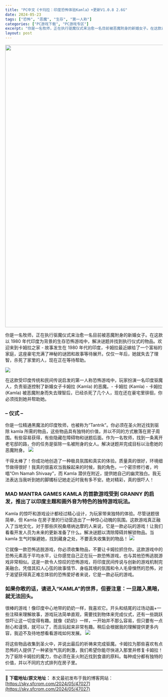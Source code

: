 ```yaml
---
title: "PC中文《卡玛拉：印度恐怖体验Kamla》+更新V1.0.8 2.6G"
date: 2024-05-23
tags: ["恐怖", "恶魔", "生存", "第一人称"]
categories: ["PC游戏下载", "PC游戏专区"]
excerpt: "你是一名牧师，正在执行驱魔仪式来治愈一名目前被恶魔附身的新婚女子。在这款以 1980 年代印度为背景的生存恐怖游戏中，解决谜题并找到执行仪式的物品。欢迎来到卡姆拉之家 - 故事发生在 1980 年代的印度，卡姆拉最近嫁给了一个富裕的家庭，这座豪宅充满了神秘的谜团和故事等待展开。仅仅一年后，她就失去了&hellip;"
layout: post
---
```


<img class="aligncenter size-full wp-image-47028" src="https://sky.sfcrom.com/wp-content/uploads/2024/05/2024052300513492.webp" alt="" width="600" height="900" />

你是一名牧师，正在执行驱魔仪式来治愈一名目前被恶魔附身的新婚女子。在这款以 1980 年代印度为背景的生存恐怖游戏中，解决谜题并找到执行仪式的物品。欢迎来到卡姆拉之家 - 故事发生在 1980 年代的印度，卡姆拉最近嫁给了一个富裕的家庭，这座豪宅充满了神秘的谜团和故事等待展开。仅仅一年后，她就失去了理智，杀死了家里的人，现在正在等待帮助。

<img src="https://sky.sfcrom.com/wp-content/uploads/2024/05/20240523085348-973f2.jpeg" />

在这款受印度传统和民间传说启发的第一人称恐怖游戏中，玩家扮演一名印度驱魔人，负责驱逐控制了新婚女子卡姆拉 (Kamla) 的恶魔。- 卡姆拉 (Kamla) - 卡姆拉 (Kamla) 被恶魔附身而失去理智后，已经杀死了几个人，现在还在豪宅里徘徊，你必须找到她并帮助她。
<h3>– 仪式 –</h3>
你是一位精通黑魔法的印度牧师，也被称为“Tantrik”。你必须在圣火附近找到驱除 kamla 所需的物品，这些物品具有独特的价值，并以不同的方式散落在房子周围。有些容易获得，有些隐藏在障碍物和谜题后面。作为一名牧师，找到一条离开老宅邸的路，你的任务是驱除一名被附身的女人。解决谜题并完成目标以治愈她的恶魔附身。

<img src="https://sky.sfcrom.com/wp-content/uploads/2024/05/20240523085352-26c5e.jpeg" />

干得太棒了！你成功地创造了一种极具氛围和真实的体验。质量真的很好，环境细节做得很好！我真的很喜欢当我躲起来的时候，我的角色，一个密宗修行者，吟唱“Om Namah Shivaay”，而 Kamla 潜伏在附近，提供她自己的幽灵独白。我无法表达当我听到她的脚镯标记她走近时我有多不安。绝对精彩，真的很吓人！
<h3>MAD MANTRA GAMES KAMLA 的首款游戏受到 GRANNY 的启发，推出了以印度主题和画外音为特色的独特游戏玩法。</h3>
Kamla 的惊吓和游戏设计都经过精心设计，为玩家带来独特的体验。尽管谜题很简单，但 Kamla 在房子里的行动营造出了一种惊心动魄的氛围。这款游戏真正融入了当地文化，对于那些庆祝桑塔纳达摩的人来说，它是一款必玩的游戏！让我们看看开发人员为未来的更新准备了什么。解决谜题以清除障碍并解锁物品。当 kamla 生气时躲避她，找到藏身之处，不要丢失收集到的物品！

<img src="https://sky.sfcrom.com/wp-content/uploads/2024/05/20240523085355-8de5f.jpeg" />

它就像一款恐怖逃脱游戏，你必须收集物品，不要让卡姆拉抓住你。这款游戏中的恐怖元素高于平均水平，让你感觉自己正在玩一款恐怖游戏，也与其他恐怖逃脱游戏非常相似。这是一款令人惊叹的恐怖游戏，将印度民间传说与创新的游戏机制完美融合。凭借其扣人心弦的故事情节、身临其境的氛围和令人毛骨悚然的恐怖，对于渴望获得真正难忘体验的恐怖爱好者来说，它是一款必玩的游戏。
<h3>如果你敢的话，请进入“KAMLA”的世界，但要注意：一旦踏入黑暗，就无法回头。</h3>
很棒的游戏！像印度中心地带的奶奶一样，我喜欢它。开头和结尾的过场动画+一些注释来理解故事，游戏玩法简单直观，需要找到物体来完成仪式，还有一些跳跃惊吓让这一切变得有趣。就像《奶奶》一样，一开始并不那么容易，但只要有一点耐心和谨慎，就可以了，而且玩起来非常有趣。稍后会根据我的理解提供更多内容，我迫不及待地想看看游戏如何发展。

<img src="https://sky.sfcrom.com/wp-content/uploads/2024/05/20240523085358-84fc3.jpeg" />

将这些物品收集到圣火中，并说出最后的祈祷来完成驱魔。卡姆拉为那些喜欢有点恐怖的人提供了一种紧张气氛的刺激，我们希望你能尽快进入那里并修复卡姆拉！为了驱除卡姆拉的魔力，你必须在圣火附近找到食谱的原料。每种成分都有独特的价值，并以不同的方式排列在房子里。

---
📖 **下载地址/原文地址：** 本文最初发布于我的博客网站：[https://sky.sfcrom.com/2024/05/47027](https://sky.sfcrom.com/2024/05/47027)
